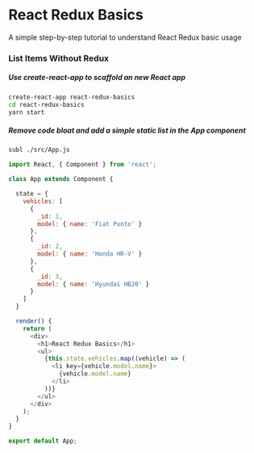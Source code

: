 # React Redux Basics

A simple step-by-step tutorial to understand React Redux basic usage

### List Items Without Redux

##### Use create-react-app to scaffold an new React app

```bash
create-react-app react-redux-basics
cd react-redux-basics
yarn start
```

##### Remove code bloat and add a simple static list in the App component

```bash
subl ./src/App.js
```

```js
import React, { Component } from 'react';

class App extends Component {

  state = {
    vehicles: [
      {
        _id: 1,
        model: { name: 'Fiat Punto' }
      },
      {
        _id: 2,
        model: { name: 'Honda HR-V' }
      },
      {
        _id: 3,
        model: { name: 'Hyundai HB20' }
      }
    ]
  }

  render() {
    return (
      <div>
        <h1>React Redux Basics</h1>
        <ul>
          {this.state.vehicles.map((vehicle) => (
            <li key={vehicle.model.name}>
              {vehicle.model.name}
            </li>
          ))}
        </ul>
      </div>
    );
  }
}

export default App;
```
